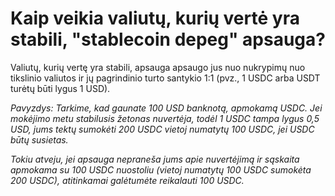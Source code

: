 # Kaip veikia valiutų, kurių vertė yra stabili, "stablecoin depeg" apsauga?

Valiutų, kurių vertę yra stabili, apsauga apsaugo jus nuo nukrypimų nuo tikslinio valiutos ir jų pagrindinio turto santykio 1:1 (pvz., 1 USDC arba USDT turėtų būti lygus 1 USD).

_Pavyzdys: Tarkime, kad gaunate 100 USD banknotą, apmokamą USDC. Jei mokėjimo metu stabilusis žetonas nuvertėja, todėl 1 USDC tampa lygus 0,5 USD, jums tektų sumokėti 200 USDC vietoj numatytų 100 USDC, jei USDC būtų susietas._

_Tokiu atveju, jei apsauga nepraneša jums apie nuvertėjimą ir sąskaita apmokama su 100 USDC nuostoliu (vietoj numatytų 100 USDC sumokėta 200 USDC), atitinkamai galėtumėte reikalauti 100 USDC._
